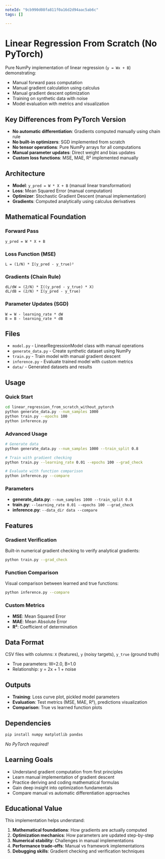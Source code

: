 ```yaml
---
noteId: "9cb990d08fa811f0a16d2d94aac5ab6c"
tags: []

---
```


# Linear Regression From Scratch (No PyTorch)

Pure NumPy implementation of linear regression (`y = Wx + B`) demonstrating:
- Manual forward pass computation
- Manual gradient calculation using calculus  
- Manual gradient descent optimization
- Training on synthetic data with noise
- Model evaluation with metrics and visualization

## Key Differences from PyTorch Version
- **No automatic differentiation**: Gradients computed manually using chain rule
- **No built-in optimizers**: SGD implemented from scratch
- **No tensor operations**: Pure NumPy arrays for all computations
- **Manual parameter updates**: Direct weight and bias updates
- **Custom loss functions**: MSE, MAE, R² implemented manually

## Architecture
- **Model**: `y_pred = W * X + B` (manual linear transformation)
- **Loss**: Mean Squared Error (manual computation)
- **Optimizer**: Stochastic Gradient Descent (manual implementation)
- **Gradients**: Computed analytically using calculus derivatives

## Mathematical Foundation

### Forward Pass
```
y_pred = W * X + B
```

### Loss Function (MSE)
```
L = (1/N) * Σ(y_pred - y_true)²
```

### Gradients (Chain Rule)
```
dL/dW = (2/N) * Σ((y_pred - y_true) * X)
dL/dB = (2/N) * Σ(y_pred - y_true)
```

### Parameter Updates (SGD)
```
W = W - learning_rate * dW
B = B - learning_rate * dB
```

## Files
- `model.py` - LinearRegressionModel class with manual operations
- `generate_data.py` - Create synthetic dataset using NumPy
- `train.py` - Train model with manual gradient descent
- `inference.py` - Evaluate trained model with custom metrics
- `data/` - Generated datasets and results

## Usage

### Quick Start
```bash
cd linear_regression_from_scratch_without_pytorch
python generate_data.py --num_samples 1000
python train.py --epochs 100
python inference.py
```

### Advanced Usage
```bash
# Generate data
python generate_data.py --num_samples 1000 --train_split 0.8

# Train with gradient checking
python train.py --learning_rate 0.01 --epochs 100 --grad_check

# Evaluate with function comparison
python inference.py --compare
```

### Parameters
- **generate_data.py**: `--num_samples 1000 --train_split 0.8`
- **train.py**: `--learning_rate 0.01 --epochs 100 --grad_check`
- **inference.py**: `--data_dir data --compare`

## Features

### Gradient Verification
Built-in numerical gradient checking to verify analytical gradients:
```bash
python train.py --grad_check
```

### Function Comparison
Visual comparison between learned and true functions:
```bash
python inference.py --compare
```

### Custom Metrics
- **MSE**: Mean Squared Error
- **MAE**: Mean Absolute Error  
- **R²**: Coefficient of determination

## Data Format
CSV files with columns: `X` (features), `y` (noisy targets), `y_true` (ground truth)
- True parameters: W=2.0, B=1.0
- Relationship: y = 2x + 1 + noise

## Outputs
- **Training**: Loss curve plot, pickled model parameters
- **Evaluation**: Test metrics (MSE, MAE, R²), predictions visualization
- **Comparison**: True vs learned function plots

## Dependencies
```bash
pip install numpy matplotlib pandas
```
*No PyTorch required!*

## Learning Goals
- Understand gradient computation from first principles
- Learn manual implementation of gradient descent
- Practice deriving and coding mathematical formulas
- Gain deep insight into optimization fundamentals
- Compare manual vs automatic differentiation approaches

## Educational Value
This implementation helps understand:
1. **Mathematical foundations**: How gradients are actually computed
2. **Optimization mechanics**: How parameters are updated step-by-step  
3. **Numerical stability**: Challenges in manual implementations
4. **Performance trade-offs**: Manual vs framework implementations
5. **Debugging skills**: Gradient checking and verification techniques
